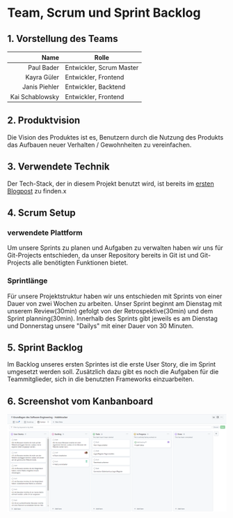 # Team, Scrum und Sprint Backlog


## 1. Vorstellung des Teams

| Name            | Rolle                         |
| ---------------:| ----------------------------- |
| Paul Bader      | Entwickler, Scrum Master      |
| Kayra Güler     | Entwickler, Frontend          |
| Janis Piehler   | Entwickler, Backtend          |
| Kai Schablowsky | Entwickler, Frontend          |


## 2. Produktvision

Die Vision des Produktes ist es, Benutzern durch die Nutzung des Produkts das Aufbauen neuer Verhalten / Gewohnheiten zu vereinfachen.

## 3. Verwendete Technik

Der Tech-Stack, der in diesem Projekt benutzt wird, ist bereits im [ersten Blogpost](./00_initial_post) zu finden.x

## 4. Scrum Setup

### verwendete Plattform

Um unsere Sprints zu planen und Aufgaben zu verwalten haben wir uns für Git-Projects entschieden, da unser Repository bereits in Git ist und Git-Projects alle benötigten Funktionen bietet.

### Sprintlänge

Für unsere Projektstruktur haben wir uns entschieden mit Sprints von einer Dauer von zwei Wochen zu arbeiten. Unser Sprint beginnt am Dienstag mit unserem Review(30min) gefolgt von der Retrospektive(30min) und dem Sprint planning(30min).
Innerhalb des Sprints gibt jeweils es am Dienstag und Donnerstag unsere "Dailys" mit einer Dauer von 30 Minuten.

## 5. Sprint Backlog

Im Backlog unseres ersten Sprintes ist die erste User Story, die im Sprint umgesetzt werden soll. Zusätzlich dazu gibt es noch die Aufgaben für die Teammitglieder, sich in die benutzten Frameworks einzuarbeiten.

## 6. Screenshot vom Kanbanboard

![kanban screenshot](media/01_kanban.png)

<script src="https://utteranc.es/client.js"
        repo="Puggingtons/habittrackingblog"
        issue-term="pathname"
        theme="github-light"
        crossorigin="anonymous"
        async>
</script>
